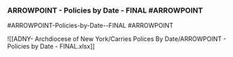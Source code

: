 ###  ARROWPOINT - Policies by Date - FINAL  #ARROWPOINT

#ARROWPOINT-Policies-by-Date--FINAL   #ARROWPOINT

![[ADNY- Archdiocese of New York/Carries Polices By Date/ARROWPOINT - Policies by Date - FINAL.xlsx]]
